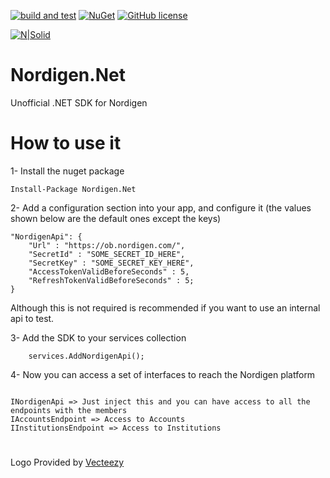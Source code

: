 [![build and test](https://github.com/dariogriffo/Nordigen.Net/actions/workflows/build.yml/badge.svg)](https://github.com/dariogriffo/Nordigen.Net/actions/workflows/build.yml)
[![NuGet](https://img.shields.io/nuget/v/Nordigen.Net.svg?style=flat)](https://www.nuget.org/packages/Nordigen.Net/) 
[![GitHub license](https://img.shields.io/github/license/dariogriffo/Nordigen.Net.svg)](https://raw.githubusercontent.com/dariogriffo/Nordigen.Net/master/LICENSE)

[![N|Solid](https://avatars2.githubusercontent.com/u/39886363?s=200&v=4)](https://github.com/dariogriffo/Nordigen.Net)

# Nordigen.Net
Unofficial .NET SDK for Nordigen

# How to use it

1- Install the nuget package

`Install-Package Nordigen.Net`

2- Add a configuration section into your app, and configure it (the values shown below are the default ones except the keys)
```
"NordigenApi": {
	"Url" : "https://ob.nordigen.com/",
	"SecretId" : "SOME_SECRET_ID_HERE",
	"SecretKey" : "SOME_SECRET_KEY_HERE",
    "AccessTokenValidBeforeSeconds" : 5,
    "RefreshTokenValidBeforeSeconds" : 5;
}
```

Although this is not required is recommended if you want to use an internal api to test.

3- Add the SDK to your services collection

```
    services.AddNordigenApi();
```

4- Now you can access a set of interfaces to reach the Nordigen platform
```

INordigenApi => Just inject this and you can have access to all the endpoints with the members
IAccountsEndpoint => Access to Accounts
IInstitutionsEndpoint => Access to Institutions
```

# 
Logo Provided by [Vecteezy](https://vecteezy.com)
